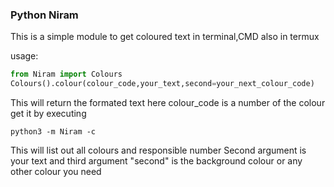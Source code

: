 ### Python Niram

This is a simple module to get coloured text in terminal,CMD also in termux

usage:
```python
from Niram import Colours
Colours().colour(colour_code,your_text,second=your_next_colour_code)
```
This will return the formated text
here colour_code is a number of the colour get it by executing
```console
python3 -m Niram -c
```
This will list out all colours and responsible number
Second argument is your text and third argument "second" is the background colour or any other colour you need 